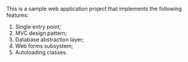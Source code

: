 This is a sample web application project that implements the following features:
1. Single entry point;
2. MVC design pattern;
3. Database abstraction layer;
4. Web forms subsystem;
5. Autoloading classes.
